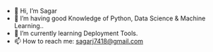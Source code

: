 - 👋 Hi, I’m Sagar
- 👀 I’m having good Knowledge of Python, Data Science & Machine Learning..
- 🌱 I’m currently learning Deployment Tools.
- 📫 How to reach me:  sagarj7418@gmail.com
